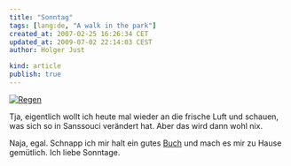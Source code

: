 ```yaml
---
title: "Sonntag"
tags: [lang:de, "A walk in the park"]
created_at: 2007-02-25 16:26:34 CET
updated_at: 2009-07-02 22:14:03 CEST
author: Holger Just

kind: article
publish: true
---
```


[![Regen](http://static.flickr.com/140/402021877_bb720fbd2d.jpg)](http://www.flickr.com/photos/meine-erde/402021877/)

Tja, eigentlich wollt ich heute mal wieder an die frische Luft und schauen, was sich so in Sanssouci verändert hat. Aber das wird dann wohl nix.

Naja, egal. Schnapp ich mir halt ein gutes [Buch](http://www.amazon.de/gp/product/376880609X) und mach es mir zu Hause gemütlich. Ich liebe Sonntage.
